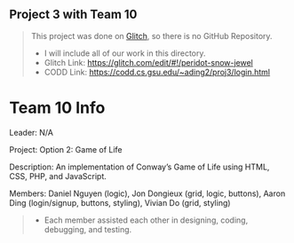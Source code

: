 ## Project 3 with Team 10



>This project was done on [Glitch](https://glitch.com/), so there is no GitHub Repository.
>* I will include all of our work in this directory.
>* Glitch Link: https://glitch.com/edit/#!/peridot-snow-jewel
>* CODD Link: https://codd.cs.gsu.edu/~ading2/proj3/login.html




# Team 10 Info

Leader: N/A

Project: Option 2: Game of Life

Description: An implementation of Conway’s Game of Life using HTML, CSS, PHP, and JavaScript.

Members: Daniel Nguyen (logic), Jon Dongieux (grid, logic, buttons), Aaron Ding (login/signup, buttons, styling), Vivian Do (grid, styling)
>* Each member assisted each other in designing, coding, debugging, and testing.
